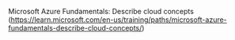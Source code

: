 Microsoft Azure Fundamentals: Describe cloud concepts (https://learn.microsoft.com/en-us/training/paths/microsoft-azure-fundamentals-describe-cloud-concepts/)
